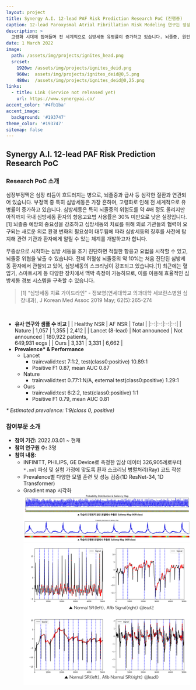 ```yaml
---
layout: project
title: Synergy A.I. 12-lead PAF Risk Prediction Research PoC (진행중)
caption: 12-lead Paroxysmal Atrial Fibrillation Risk Modeling 연구는 정상 심전도 신호를 분석해 향후 심방세동 발생 가능성을 추정하는 연구입니다. 
description: >
  고령화 시대에 접어들며 전 세계적으로 심방세동 유병률이 증가하고 있습니다. 뇌졸중, 원인 미상 급사 등 중증 질환과 큰 연관이 있는 심방세동의 징후를 사전에 탐지해 관련 기관과 환자에게 알릴 수 있는 체계를 개발하고자 합니다.  
date: 1 March 2022
image: 
  path: /assets/img/projects/ignites_head.png
  srcset: 
    1920w: /assets/img/projects/ignites_deid.png
    960w:  assets/img/projects/ignites_deid@0,5.png
    480w:  /assets/img/projects/ignites_deid@0,25.png
links:
  - title: Link (Service not released yet)
    url: https://www.synergyai.co/
accent_color: '#4fb1ba'
accent_image:
  background: '#193747'
theme_color: '#193747'
sitemap: false
---
```


## Synergy A.I. 12-lead PAF Risk Prediction Research PoC
### Research PoC 소개 
심장부정맥은 심장 리듬이 흐트러지는 병으로, 뇌졸중과 급사 등 심각한 질환과 연관되어 있습니다. 부정맥 중 특히 심방세동은 가장 흔하며, 고령화로 인해 전 세계적으로 유병률이 증가하고 있습니다. 심방세동은 특히 뇌졸중의 위험도를 약 4배 정도 올리지만 아직까지 국내 심방세동 환자의 항응고요법 사용률은 30% 미만으로 낮은 실정입니다.[1] 뇌졸중 예방의 중요성을 강조하고 심방세동의 치료를 위해 의료 기관들의 협력이 요구되는 새로운 의료 환경 변화의 필요성이 대두됨에 따라 심방세동의 징후를 사전에 탐지해 관련 기관과 환자에게 알릴 수 있는 체계를 개발하고자 합니다. 

무증상으로 시작하는 심방 세동을 조기 진단하면 적절한 항응고 요법을 시작할 수 있고, 뇌졸중 위협을 낮출 수 있습니다. 전체 허혈성 뇌졸중의 약 10%는 처음 진단된 심방세동 환자에서 관찰되고 있어, 심방세동의 스크리닝이 강조되고 있습니다.[1] 최근에는 혈압기, 스마트시계 등 다양한 장치에서 맥박 측정이 가능하므로, 이를 이용해 효율적인 심방세동 경보 시스템을 구축할 수 있습니다. 

<blockquote>
[1] “심방세동 치료 가이드라인” - 정보영(연세대학교 의과대학 세브란스병원 심장내과), J Korean Med Assoc 2019 May; 62(5):265-274
</blockquote><br>

- <b>유사 연구와 샘플 수 비교</b>
  |   | Healthy NSR  | AF NSR  |  Total |
  |:-:|:-:|:-:|:-:|
  | Nature |  1,057 | 1,355  | 2,412  |
  | Lancet (8-lead)  | Not announced  | Not announced  | 180,922 patients,<br> 649,931 ecgs  |
  | Ours |  3,331 | 3,331  |  6,662 |
- <b>Prevalence* & Performance</b>
  - Lancet
    - train:valid:test 7:1:2, test(class0:positive) 10.89:1
    - Positive F1 0.87, mean AUC 0.87
  - Nature
    - train:valid:test 0.77:1:N/A, external test(class0:positive) 1.29:1
  - Ours
    - train:valid:test 6:2:2, test(class0:positive) 1:1
    - Positive F1 0.79, mean AUC 0.81

<i>* Estimated prevalence: 1:9(class 0, positive)</i>


### 참여부문 소개 
- <b>참여 기간:</b> 2022.03.01 ~ 현재
- <b>참여 연구원 수:</b> 3명
- <b>참여 내용:
  - </b> INFINITT, PHILIPS, GE Device로 측정한 임상 데이터 326,905례로부터 `*.xml` 파싱 및 실험 가정에 맞도록 환자 스크리닝 병렬처리(Ray) 코드 작성
  - Prevalence별 다양한 모델 훈련 및 성능 검증(1D ResNet-34, 1D Transformer)
  - Gradient map 시각화
  ![gradient map](/assets/img/projects/NSR_saliency.png)<br>
  ![](/assets/img/projects/signal_gradientmap.png)